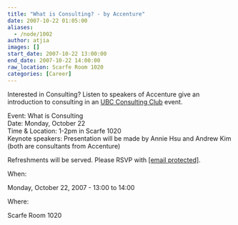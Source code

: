 ```yaml
---
title: "What is Consulting? - by Accenture"
date: 2007-10-22 01:05:00
aliases:
  - /node/1002
author: atjia
images: []
start_date: 2007-10-22 13:00:00
end_date: 2007-10-22 14:00:00
raw_location: Scarfe Room 1020
categories: [Career]
---
```


Interested in Consulting? Listen to speakers of Accenture give an introduction to consulting in an [UBC Consulting Club](http://www.cus.sauder.ubc.ca/clubs/consulting) event.

Event: What is Consulting \
Date: Monday, October 22 \
Time & Location: 1-2pm in Scarfe 1020 \
Keynote speakers: Presentation will be made by Annie Hsu and Andrew Kim (both are consultants from Accenture)

Refreshments will be served. Please RSVP with [\[email protected\]](/cdn-cgi/l/email-protection#5b383435282e372f32353c38372e391b3c363a323775383436).

When: 

Monday, October 22, 2007 - 13:00 to 14:00

Where: 

Scarfe Room 1020
